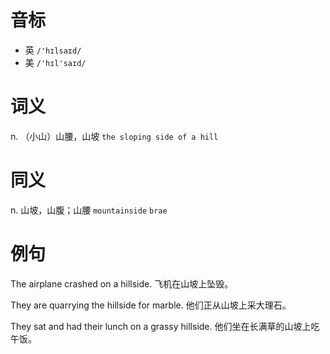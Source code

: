 # 音标

- 英 `/'hɪlsaɪd/`
- 美 `/'hɪl'saɪd/`

# 词义

n. （小山）山腰，山坡
`the sloping side of a hill`

# 同义

n. 山坡，山腹；山腰
`mountainside` `brae`

# 例句

The airplane crashed on a hillside.
飞机在山坡上坠毁。

They are quarrying the hillside for marble.
他们正从山坡上采大理石。

They sat and had their lunch on a grassy hillside.
他们坐在长满草的山坡上吃午饭。


